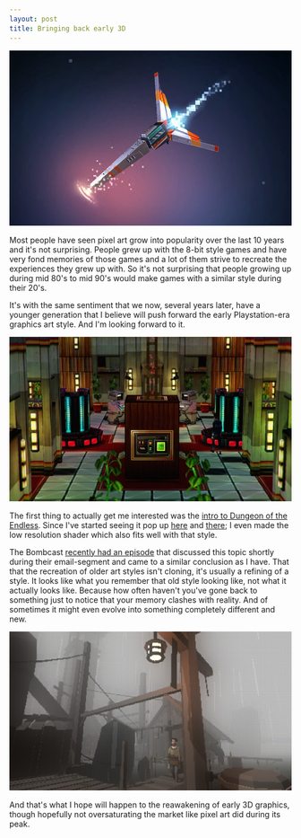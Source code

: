 ```yaml
---
layout: post
title: Bringing back early 3D
---
```


[![image](/images/dungeon_of_the_endless.png)](/images/dungeon_of_the_endless.png)

Most people have seen pixel art grow into popularity over the last 10 years and it's not surprising. People grew up with the 8-bit style games and have very fond memories of those games and a lot of them strive to recreate the experiences they grew up with. So it's not surprising that people growing up during mid 80's to mid 90's would make games with a similar style during their 20's.

It's with the same sentiment that we now, several years later, have a younger generation that I believe will push forward the early Playstation-era graphics art style. And I'm looking forward to it.

[![image](/images/else_heart.break.jpg)](/images/else_heart.break.jpg)

The first thing to actually get me interested was the [intro to Dungeon of the Endless](https://www.youtube.com/watch?v=qplvDyEQr1M). Since I've started seeing it pop up [here](https://twitter.com/ThomasNoppers/status/635402904623546368) and [there](https://pbs.twimg.com/tweet_video/CKSjYTLUAAA-xze.mp4); I even made the low resolution shader which also fits well with that style.

The Bombcast [recently had an episode](http://www.giantbomb.com/podcasts/giant-bombcast-08252015/1600-1329/) that discussed this topic shortly during their email-segment and came to a similar conclusion as I have. That that the recreation of older art styles isn't cloning, it's usually a refining of a style. It looks like what you remember that old style looking like, not what it actually looks like. Because how often haven't you've gone back to something just to notice that your memory clashes with reality. And of sometimes it might even evolve into something completely different and new. 

[![image](/images/tom_van_den_boogaart.png)](/images/tom_van_den_boogaart.png)

And that's what I hope will happen to the reawakening of early 3D graphics, though hopefully not oversaturating the market like pixel art did during its peak.